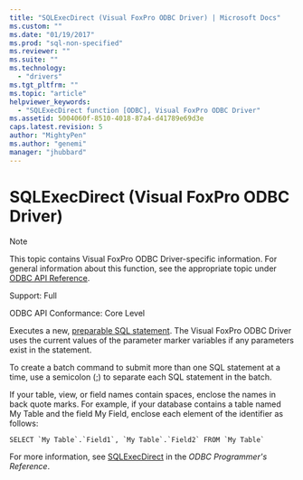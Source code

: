 ```yaml
---
title: "SQLExecDirect (Visual FoxPro ODBC Driver) | Microsoft Docs"
ms.custom: ""
ms.date: "01/19/2017"
ms.prod: "sql-non-specified"
ms.reviewer: ""
ms.suite: ""
ms.technology: 
  - "drivers"
ms.tgt_pltfrm: ""
ms.topic: "article"
helpviewer_keywords: 
  - "SQLExecDirect function [ODBC], Visual FoxPro ODBC Driver"
ms.assetid: 5004060f-8510-4018-87a4-d41789e69d3e
caps.latest.revision: 5
author: "MightyPen"
ms.author: "genemi"
manager: "jhubbard"
---
```

# SQLExecDirect (Visual FoxPro ODBC Driver)
> [!NOTE]  
>  This topic contains Visual FoxPro ODBC Driver-specific information. For general information about this function, see the appropriate topic under [ODBC API Reference](../../odbc/reference/syntax/odbc-api-reference.md).  
  
 Support: Full  
  
 ODBC API Conformance: Core Level  
  
 Executes a new, [preparable SQL statement](../../odbc/microsoft/visual-foxpro-terminology.md). The Visual FoxPro ODBC Driver uses the current values of the parameter marker variables if any parameters exist in the statement.  
  
 To create a batch command to submit more than one SQL statement at a time, use a semicolon (;) to separate each SQL statement in the batch.  
  
 If your table, view, or field names contain spaces, enclose the names in back quote marks. For example, if your database contains a table named My Table and the field My Field, enclose each element of the identifier as follows:  
  
```  
SELECT `My Table`.`Field1`, `My Table`.`Field2` FROM `My Table`  
```  
  
 For more information, see [SQLExecDirect](../../odbc/reference/syntax/sqlexecdirect-function.md) in the *ODBC Programmer's Reference*.